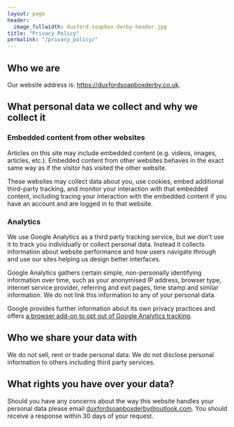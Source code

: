 ```yaml
---
layout: page
header:
  image_fullwidth: duxford-soapbox-derby-header.jpg
title: "Privacy Policy"
permalink: "/privacy_policy/"
---
```


## Who we are

Our website address is: https://duxfordsoapboxderby.co.uk.

## What personal data we collect and why we collect it

### Embedded content from other websites

Articles on this site may include embedded content (e.g. videos, images, articles, etc.). Embedded content from other websites behaves in the exact same way as if the visitor has visited the other website.

These websites may collect data about you, use cookies, embed additional third-party tracking, and monitor your interaction with that embedded content, including tracing your interaction with the embedded content if you have an account and are logged in to that website.

### Analytics

We use Google Analytics as a third party tracking service, but we don’t use it to track you individually or collect personal data. Instead it collects information about website performance and how users navigate through and use our sites helping us design better interfaces.

Google Analytics gathers certain simple, non-personally identifying information over time, such as your anonymised IP address, browser type, internet service provider, referring and exit pages, time stamp and similar information. We do not link this information to any of your personal data.

Google provides further information about its own privacy practices and offers [a browser add-on to opt out of Google Analytics tracking](https://tools.google.com/dlpage/gaoptout).

## Who we share your data with

We do not sell, rent or trade personal data. We do not disclose personal information to others including third party services.

## What rights you have over your data?

Should you have any concerns about the way this website handles your personal data please email duxfordsoapboxderby@outlook.com. You should receive a response within 30 days of your request.
